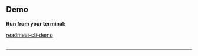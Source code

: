 ## Demo

**Run from your terminal:**

[readmeai-cli-demo][cli-demo]

<!--
**Run from your browser:**

[readmeai-streamlit-demo][streamlit-demo]
-->

<img src="https://raw.githubusercontent.com/eli64s/readme-ai/eb2a0b4778c633911303f3c00f87874f398b5180/docs/docs/assets/svg/line-gradient.svg" alt="line break" width="100%" height="3px">

---

<!-- REFERENCE LINKS -->
[cli-demo]: https://github.com/user-attachments/assets/e1198922-5233-4a44-a5a8-15fa1cc4e2d7
[streamlit-demo]: https://github.com/user-attachments/assets/c3f60665-4768-4baa-8e31-6b6e8c4c9248
